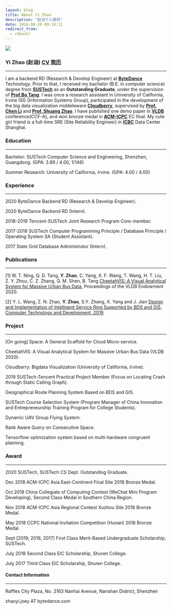 ```yaml
---
layout: blog
title: About Yi Zhao
description: "赵诣个人简历"
date: 2018-08-20 09:19:11
redirect_from:
  - /about/
---
```


![](https://i.loli.net/2021/03/08/oLbhD1kiJ4lPMRj.png)

### Yi Zhao (赵诣) [**<u>CV</u>**](https://github.com/yizhao1998/yizhao1998.github.io/raw/master/Yi%20Zhao%20CV.pdf) [**<u>简历</u>**](https://github.com/yizhao1998/yizhao1998.github.io/raw/master/%E8%B5%B5%E8%AF%A3%E4%B8%AD%E6%96%87%E7%AE%80%E5%8E%86.pdf)

---

I am a backend RD (Research & Develop Engineer) at **[ByteDance](https://bytedance.com/)** Technology. Prior to that, I received my bachelor (B.E. in computer science) degree from **[SUSTech](http://sustech.edu.cn/)** as an **Outstanding Graduate**, under the supervision of **[Prof.Bo Tang](https://acm.sustech.edu.cn/btang)**. I was once a research assistant in University of California, Irvine ISG (Information Systems Group), participated in the development of the big data visualization middeleware **[Cloudberry](http://cloudberry.ics.uci.edu/)**, supervised by **[Prof. Chen Li](https://chenli.ics.uci.edu)** and **[Prof. Shuang Zhao](https://shuangz.com)**. I have published one demo paper in **[VLDB](http://www.vldb.org/)** conference(CCF-A), and won bronze medal in **[ACM-ICPC](https://icpc.global/)** EC final. My cute girl friend is a full-time SRE (Site Reliability Engineer) in **[ICBC](http://www.icbc.com.cn/icbc/)** Data Center Shanghai.



### Education

---

Bachelor: SUSTech Computer Science and Engineering, Shenzhen, Guangdong. (GPA: 3.89 / 4.00, 1/146)

Summer Research: University of California, Irvine. (GPA: 4.00 / 4.00)

### Experience

---

2020 ByteDance Backend RD (Research & Develop Engineer). 

2020 ByteDance Backend RD (Intern).

2018-2019 Tencent-SUSTech Joint Research Program Core-member.

2017-2018 SUSTech Computer Programming Principle / Database Principle / Operating System SA (Student Assistant).

2017 State Grid Database Administrator (Intern).



### Publications

---

[1] W. T. Ning, Q. D. Tang, **Y. Zhao**, C. Yang, X. F. Wang, T. Wang, H. T. Liu, Z. Y. Zhou, C. Z. Zhang, Q. M. Shen, B. Tang [CheetahVIS: A Visual Analytical System for Massive Urban Bus Data](http://www.vldb.org/pvldb/vol13/p2805-ning.pdf), Proceedings of the VLDB Endowment 2020.

[2] Y. L. Wang, Z. N. Zhao, **Y. Zhao**, S.Y. Zhang, X. Yang and J. Jian
[Design and Implementation of Intelligent Service Ring Supported by BDS and GIS, Computer Technology and Development, 2019](http://www.xactad.org//oa/darticle.aspx?type=view&id=202001036) 



### Project

---

[On going] Space: A General Scaffold for Cloud Micro-service. 

CheetahVIS: A Visual Analytical System for Massive Urban Bus Data (VLDB 2020).

Cloudberry: Bigdata Visualization (University of California, Irvine).

2019 SUSTech-Tencent Practical Project Member (Focus on Locating Crash through Static Calling Graph).

Geographical Route Planning System Based on BDS and GIS.

SUSTech Course Selection System (Program Manager of China Innovation and Entrepreneurship Training Program for College Students).

Dynamic UAV Group Flying System.

Rank Aware Query on Consecutive Space.

Tensorflow optimization system based on multi-hardware congruent planning.



### Award

---

2020 SUSTech, SUSTech CS Dept. Outstanding Graduate. 

Dec 2018 ACM-ICPC Asia East-Continent Final Site 2018 Bronze Medal.

Oct 2018 China Collegiate of Computing Contest (WeChat Mini Program Developing), Second Class Medal in Southern China Region.

Nov 2018 ACM-ICPC Asia Regional Contest Xuzhou Site 2018 Bronze Medal.

May 2018 CCPC National Invitation Competition (Hunan) 2018 Bronze Medal.

Sept [2019, 2018, 2017] First Class Merit-Based Undergraduate Scholarship, SUSTech.

July 2018 Second Class EIC Scholarship, Shuren College.

July 2017 Third Class EIC Scholarship, Shuren College.



#### Contact Information

------
Raffles City Plaza, No. 2163 Nanhai Avenue, Nanshan District, Shenzhen

zhaoyi.joey AT bytedance.com

